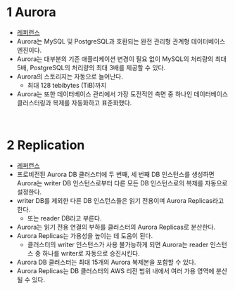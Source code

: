 # 1 Aurora

- [레퍼런스](https://docs.aws.amazon.com/AmazonRDS/latest/AuroraUserGuide/CHAP_AuroraOverview.html)
- Aurora는 MySQL 및 PostgreSQL과 호환되는 완전 관리형 관계형 데이터베이스 엔진이다.
- Aurora는 대부분의 기존 애플리케이션 변경이 필요 없이 MySQL의 처리량의 최대 5배, PostgreSQL의 처리량의 최대 3배를 제공할 수 있다.
- Aurora의 스토리지는 자동으로 늘어난다.
	- 최대 128 tebibytes (TiB)까지
- Aurora는 또한 데이터베이스 관리에서 가장 도전적인 측면 중 하나인 데이터베이스 클러스터링과 복제를 자동화하고 표준화했다.

<br>

# 2 Replication

- [레퍼런스](https://docs.aws.amazon.com/AmazonRDS/latest/AuroraUserGuide/Aurora.Replication.html)
- 프로비전된 Aurora DB 클러스터에 두 번째, 세 번째 DB 인스턴스를 생성하면 Aurora는 writer DB 인스턴스로부터 다른 모든 DB 인스턴스로의 복제를 자동으로 설정한다.
- writer DB를 제외한 다른 DB 인스턴스들은 읽기 전용이며 Aurora Replicas라고 한다.
	- 또는 reader DB라고 부른다.
- Aurora는 읽기 전용 연결의 부하를 클러스터의 Aurora Replicas로 분산한다.
- Aurora Replicas는 가용성을 높이는 데 도움이 된다.
	- 클러스터의 writer 인스턴스가 사용 불가능하게 되면 Aurora는 reader 인스턴스 중 하나를 writer로 자동으로 승진시킨다.
- Aurora DB 클러스터는 최대 15개의 Aurora 복제본을 포함할 수 있다.
- Aurora Replicas는 DB 클러스터의 AWS 리전 범위 내에서 여러 가용 영역에 분산될 수 있다.